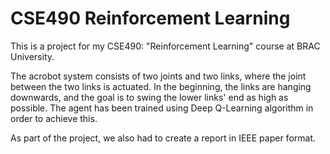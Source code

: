 # CSE490 Reinforcement Learning

This is a project for my CSE490: "Reinforcement Learning" course at BRAC University. 

The acrobot system consists of two joints and two links, where the joint between the two links is actuated. In the beginning, the links are hanging downwards, and the goal is to swing the lower links' end as high as possible. The agent has been trained using Deep Q-Learning algorithm in order to achieve this.

As part of the project, we also had to create a report in IEEE paper format.
